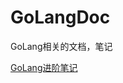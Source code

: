 # GoLangDoc
GoLang相关的文档，笔记



[GoLang进阶笔记](https://github.com/xuefengyuan/GoLangDoc/blob/master/GoLang%E7%AC%94%E8%AE%B0/GoLang%E8%BF%9B%E9%98%B6%E7%AC%94%E8%AE%B0.md)